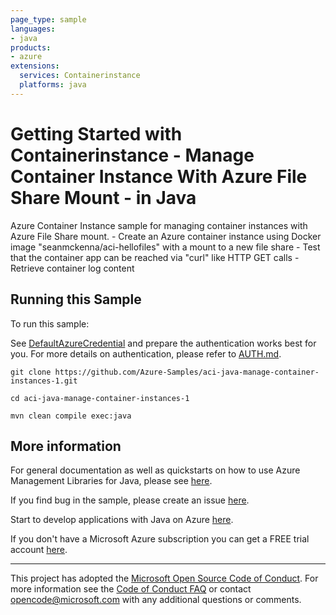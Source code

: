 ```yaml
---
page_type: sample
languages:
- java
products:
- azure
extensions:
  services: Containerinstance
  platforms: java
---
```


# Getting Started with Containerinstance - Manage Container Instance With Azure File Share Mount - in Java #


  Azure Container Instance sample for managing container instances with Azure File Share mount.
     - Create an Azure container instance using Docker image "seanmckenna/aci-hellofiles" with a mount to a new file share
     - Test that the container app can be reached via "curl" like HTTP GET calls
     - Retrieve container log content
 

## Running this Sample ##

To run this sample:

See [DefaultAzureCredential](https://github.com/Azure/azure-sdk-for-java/tree/main/sdk/identity/azure-identity#defaultazurecredential) and prepare the authentication works best for you. For more details on authentication, please refer to [AUTH.md](https://github.com/Azure/azure-sdk-for-java/blob/main/sdk/resourcemanager/docs/AUTH.md).

    git clone https://github.com/Azure-Samples/aci-java-manage-container-instances-1.git

    cd aci-java-manage-container-instances-1

    mvn clean compile exec:java

## More information ##

For general documentation as well as quickstarts on how to use Azure Management Libraries for Java, please see [here](https://aka.ms/azsdk/java/mgmt).

If you find bug in the sample, please create an issue [here](https://github.com/Azure/azure-sdk-for-java/issues).

Start to develop applications with Java on Azure [here](http://azure.com/java).

If you don't have a Microsoft Azure subscription you can get a FREE trial account [here](http://go.microsoft.com/fwlink/?LinkId=330212).

---

This project has adopted the [Microsoft Open Source Code of Conduct](https://opensource.microsoft.com/codeofconduct/). For more information see the [Code of Conduct FAQ](https://opensource.microsoft.com/codeofconduct/faq/) or contact [opencode@microsoft.com](mailto:opencode@microsoft.com) with any additional questions or comments.
